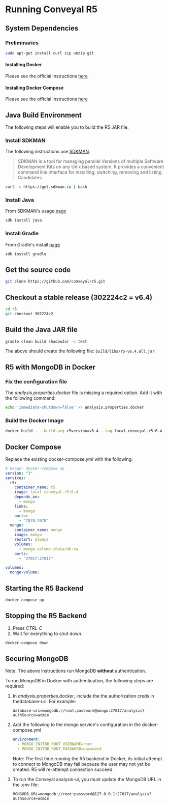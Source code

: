 # Running Conveyal R5

## System Dependencies

### Preliminaries

```sh
sudo apt-get install curl zip unzip git
```

#### Installing Docker

Please see the official instructions [here](https://docs.docker.com/engine/install/)

#### Installing Docker Compose

Please see the official instructions [here](https://docs.docker.com/compose/install/)

## Java Build Environment

The following steps will enable you to build the R5 JAR file.

### Install SDKMAN

The following instructions use [SDKMAN](https://github.com/sdkman/sdkman-cli).

> SDKMAN is a tool for managing parallel Versions of multiple Software
> Development Kits on any Unix based system. It provides a convenient command
> line interface for installing, switching, removing and listing Candidates.

```sh
curl -s https://get.sdkman.io | bash
```

### Install Java

From SDKMAN's usage [page](https://sdkman.io/usage)

```sh
sdk install java
```

### Install Gradle

From Gradle's install [page](https://gradle.org/install/#with-a-package-manager)

```sh
sdk install gradle
```

## Get the source code

```sh
git clone https://github.com/conveyal/r5.git
```

## Checkout a stable release (302224c2 = v6.4)

```sh
cd r5
git checkout 302224c2
```

## Build the Java JAR file

```sh
gradle clean build shadowJar -x test
```

The above should create the following file: `build/libs/r5-v6.4.all.jar`

## R5 with MongoDB in Docker

### Fix the configuration file

The _analysis.properties.docker_ file is missing a required option.
Add it with the following command:

```sh
echo 'immediate-shutdown=false' >> analysis.properties.docker
```

### Build the Docker Image

```sh
docker build . --build-arg r5version=v6.4 --tag local-conveyal-r5:6.4
```

## Docker Compose

Replace the existing docker-compose.yml with the following:

```yml
# Usage: docker-compose up
version: "3"
services:
  r5:
    container_name: r5
    image: local-conveyal-r5:6.4
    depends_on:
      - mongo
    links:
      - mongo
    ports:
      - "7070:7070"
  mongo:
    container_name: mongo
    image: mongo
    restart: always
    volumes:
      - mongo-volume:/data/db:rw
    ports:
      - "27017:27017"

volumes:
  mongo-volume:
```

## Starting the R5 Backend

```sh
docker-compose up
```

## Stopping the R5 Backend

1. Press _CTRL-C_
2. Wait for everything to shut down.

```sh
docker-compose down
```

## Securing MongoDB

Note: The above instructions run MongoDB **without** authentication.

To run MongoDB in Docker with authentication, the following steps are required:

1. In _analysis.properties.docker_, include the the authorization creds in thedatabase-uri.
   For example:

   `database-uri=mongodb://root:password@mongo:27017/analysis?authSource=admin`

2. Add the following to the mongo service's configuration in the docker-compose.yml

   ```yml
   environment:
     - MONGO_INITDB_ROOT_USERNAME=root
     - MONGO_INITDB_ROOT_PASSWORD=password
   ```

   Note: The first time running the R5 backend in Docker, its initial attempt to
   connect to MongoDB may fail because the user may not yet be created.
   R5 will re-attempt connection succeed.

3. To run the Conveyal analysis-ui, you must update the MongoDB URL in the .env file:

   `MONGODB_URL=mongodb://root:password@127.0.0.1:27017/analysis?authSource=admin`
